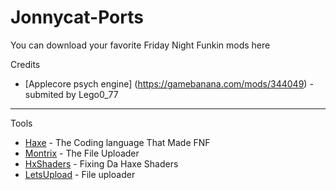 # Jonnycat-Ports
You can download your favorite Friday Night Funkin mods here 
 
 Credits 
 - [Applecore psych engine] (https://gamebanana.com/mods/344049) - submited by Lego0_77
 
 --------------------------------------------------------------------------------------
 
 
 Tools  
 
- [Haxe](https://haxe.org/download/) -  The Coding language That Made FNF 
- [Montrix](https://motrix.app) -  The File Uploader 
- [HxShaders](https://github.com/ItsyourboyJonnycat/HxShaders) -  Fixing Da Haxe Shaders
- [LetsUpload](https://letsupload.cc) -  File uploader
